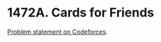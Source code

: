 # 1472A. Cards for Friends

[Problem statement on Codeforces](https://codeforces.com/problemset/problem/1472/A?locale=en).